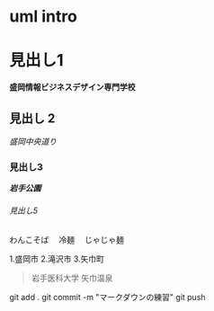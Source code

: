 # uml intro

# 見出し1
**盛岡情報ビジネスデザイン専門学校**
## 見出し 2
*盛岡中央道り*
### 見出し3
***岩手公園***
###### 見出し5
わんこそば　
冷麺　
じゃじゃ麺

 1.盛岡市
 2.滝沢市
 3.矢巾町
 
 >岩手医科大学
 矢巾温泉

git add .
git commit -m "マークダウンの練習"
git push